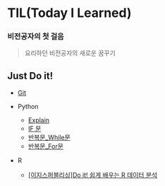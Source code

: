 # TIL(Today I Learned)

### 비전공자의 첫 걸음

> 요리하던 비전공자의 새로운 꿈꾸기



## Just Do it!

-  [Git](https://github.com/yummygyudon/TIL/blob/master/GitHub/GitHub.md)

- Python
  - [Explain](https://github.com/yummygyudon/TIL/blob/master/Python/Python_Exp.md)
  - [IF 문](https://github.com/yummygyudon/TIL/blob/master/Python/Python_IF.md)
  - [반복문_While문](https://github.com/yummygyudon/TIL/blob/master/Python/Python_While.md)
  - [반복문_For문](https://github.com/yummygyudon/TIL/blob/master/Python/Python_For.md)
  
- R
  - [[이지스퍼블리싱]Do it! 쉽게 배우는 R 데이터 분석](https://github.com/yummygyudon/R_Self.git)

